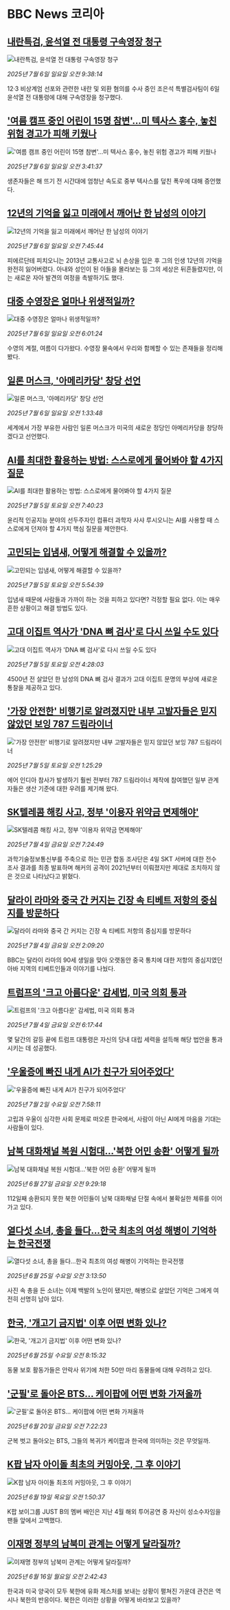 # BBC News 코리아## [내란특검, 윤석열 전 대통령 구속영장 청구](https://www.bbc.com/korean/articles/cjd20jn8lvvo?at_campaign=githubrss)![내란특검, 윤석열 전 대통령 구속영장 청구](https://ichef.bbci.co.uk/ace/ws/240/cpsprodpb/3502/live/18206a70-5a4b-11f0-960d-e9f1088a89fe.jpg)_2025년 7월 6일 일요일 오전 9:38:14_12·3 비상계엄 선포와 관련한 내란 및 외환 혐의를 수사 중인 조은석 특별검사팀이 6일 윤석열 전 대통령에 대해 구속영장을 청구했다.## ['여름 캠프 중인 어린이 15명 참변'…미 텍사스 홍수, 놓친 위험 경고가 피해 키웠나](https://www.bbc.com/korean/articles/c98j6lv5gjgo?at_campaign=githubrss)!['여름 캠프 중인 어린이 15명 참변'…미 텍사스 홍수, 놓친 위험 경고가 피해 키웠나](https://ichef.bbci.co.uk/ace/ws/240/cpsprodpb/4274/live/a0601650-59c0-11f0-b5c5-012c5796682d.jpg)_2025년 7월 6일 일요일 오전 3:41:37_생존자들은 해 뜨기 전 시간대에 엄청난 속도로 중부 텍사스를 덮친 폭우에 대해 증언했다.## [12년의 기억을 잃고 미래에서 깨어난 한 남성의 이야기](https://www.bbc.com/korean/articles/cm20wwvdp9mo?at_campaign=githubrss)![12년의 기억을 잃고 미래에서 깨어난 한 남성의 이야기](https://ichef.bbci.co.uk/ace/ws/240/cpsprodpb/5e88/live/8b26c250-55da-11f0-960d-e9f1088a89fe.jpg)_2025년 7월 6일 일요일 오전 7:45:44_피에르단테 피치오니는 2013년 교통사고로 뇌 손상을 입은 후 그의 인생 12년의 기억을 완전히 잃어버렸다. 아내와 성인이 된 아들을 몰라보는 등 그의 세상은 뒤흔들렸지만, 이는 새로운 자아 발견의 여정을 촉발하기도 했다.## [대중 수영장은 얼마나 위생적일까?](https://www.bbc.com/korean/articles/crenx54pprwo?at_campaign=githubrss)![대중 수영장은 얼마나 위생적일까?](https://ichef.bbci.co.uk/ace/ws/240/cpsprodpb/78b0/live/9303eb10-5a26-11f0-b5c5-012c5796682d.png)_2025년 7월 6일 일요일 오전 6:01:24_수영의 계절, 여름이 다가왔다. 수영장 물속에서 우리와 함께할 수 있는 존재들을 정리해 봤다.## [일론 머스크, '아메리카당' 창당 선언](https://www.bbc.com/korean/articles/c5y242zry0xo?at_campaign=githubrss)![일론 머스크, '아메리카당' 창당 선언](https://ichef.bbci.co.uk/ace/ws/240/cpsprodpb/4760/live/c9dfbb20-59de-11f0-9923-a558932c78ef.jpg)_2025년 7월 6일 일요일 오전 1:33:48_세계에서 가장 부유한 사람인 일론 머스크가 미국의 새로운 정당인 아메리카당을 창당하겠다고 선언했다.## [AI를 최대한 활용하는 방법: 스스로에게 물어봐야 할 4가지 질문](https://www.bbc.com/korean/articles/cy0wvxkr02vo?at_campaign=githubrss)![AI를 최대한 활용하는 방법: 스스로에게 물어봐야 할 4가지 질문](https://ichef.bbci.co.uk/ace/ws/240/cpsprodpb/1737/live/ef0c2140-55b0-11f0-9074-8989d8c97d87.jpg)_2025년 7월 5일 토요일 오전 7:40:23_윤리적 인공지능 분야의 선두주자인 컴퓨터 과학자 사샤 루시오니는 AI를 사용할 때 스스로에게 던져야 할 4가지 핵심 질문을 제안한다.## [고민되는 입냄새, 어떻게 해결할 수 있을까?](https://www.bbc.com/korean/articles/cdx5qw0d9jlo?at_campaign=githubrss)![고민되는 입냄새, 어떻게 해결할 수 있을까?](https://ichef.bbci.co.uk/ace/ws/240/cpsprodpb/babe/live/39fe0ca0-583f-11f0-960d-e9f1088a89fe.jpg)_2025년 7월 5일 토요일 오전 5:54:39_입냄새 때문에 사람들과 가까이 하는 것을 피하고 있다면? 걱정할 필요 없다. 이는 매우 흔한 상황이고 해결 방법도 있다.## [고대 이집트 역사가 'DNA 뼈 검사'로 다시 쓰일 수도 있다](https://www.bbc.com/korean/articles/c994gz052ypo?at_campaign=githubrss)![고대 이집트 역사가 'DNA 뼈 검사'로 다시 쓰일 수도 있다](https://ichef.bbci.co.uk/ace/ws/240/cpsprodpb/99f0/live/86b579b0-5683-11f0-b5c5-012c5796682d.jpg)_2025년 7월 5일 토요일 오전 4:28:03_4500년 전 살았던 한 남성의 DNA 뼈 검사 결과가 고대 이집트 문명의 부상에 새로운 통찰을 제공하고 있다.## ['가장 안전한' 비행기로 알려졌지만 내부 고발자들은 믿지 않았던 보잉 787 드림라이너](https://www.bbc.com/korean/articles/ce8z0m9l355o?at_campaign=githubrss)!['가장 안전한' 비행기로 알려졌지만 내부 고발자들은 믿지 않았던 보잉 787 드림라이너](https://ichef.bbci.co.uk/ace/ws/240/cpsprodpb/276a/live/1e233770-526e-11f0-b4be-8f7caf53b80c.png)_2025년 7월 5일 토요일 오전 1:25:29_에어 인디아 참사가 발생하기 훨씬 전부터 787 드림라이너 제작에 참여했던 일부 관계자들은 생산 기준에 대한 우려를 제기해 왔다.## [SK텔레콤 해킹 사고, 정부 '이용자 위약금 면제해야'](https://www.bbc.com/korean/articles/cz6g9gl9n5lo?at_campaign=githubrss)![SK텔레콤 해킹 사고, 정부 '이용자 위약금 면제해야'](https://ichef.bbci.co.uk/ace/ws/240/cpsprodpb/de72/live/e2a31020-58a9-11f0-960d-e9f1088a89fe.jpg)_2025년 7월 4일 금요일 오전 7:24:49_과학기술정보통신부를 주축으로 하는 민관 합동 조사단은 4일 SKT 서버에 대한 전수 조사 결과를 최종 발표하며 해커의 공격이 2021년부터 이뤄졌지만 제대로 조치하지 않은 것으로 나타났다고 밝혔다.## [달라이 라마와 중국 간 커지는 긴장 속 티베트 저항의 중심지를 방문하다](https://www.bbc.com/korean/articles/c8e41njw6ppo?at_campaign=githubrss)![달라이 라마와 중국 간 커지는 긴장 속 티베트 저항의 중심지를 방문하다](https://ichef.bbci.co.uk/ace/ws/240/cpsprodpb/0d8b/live/0ba12f20-57e7-11f0-960d-e9f1088a89fe.jpg)_2025년 7월 4일 금요일 오전 2:09:20_BBC는 달라이 라마의 90세 생일을 맞아 오랫동안 중국 통치에 대한 저항의 중심지였던 아바 지역의 티베트인들과 이야기를 나눴다.## [트럼프의 '크고 아름다운' 감세법, 미국 의회 통과](https://www.bbc.com/korean/articles/c3vdz559z4do?at_campaign=githubrss)![트럼프의 '크고 아름다운' 감세법, 미국 의회 통과](https://ichef.bbci.co.uk/ace/ws/240/cpsprodpb/2aff/live/8a78baf0-583e-11f0-b5c5-012c5796682d.jpg)_2025년 7월 4일 금요일 오전 6:17:44_몇 달간의 갈등 끝에 트럼프 대통령은 자신의 당내 대립 세력을 설득해 해당 법안을 통과시키는 데 성공했다.## ['우울증에 빠진 내게 AI가 친구가 되어주었다'](https://www.bbc.com/korean/articles/cd6gn0jvjleo?at_campaign=githubrss)!['우울증에 빠진 내게 AI가 친구가 되어주었다'](https://ichef.bbci.co.uk/ace/ws/240/cpsprodpb/d268/live/abf10660-5708-11f0-960d-e9f1088a89fe.jpg)_2025년 7월 2일 수요일 오전 7:58:11_고립과 우울이 심각한 사회 문제로 떠오른 한국에서, 사람이 아닌 AI에게 마음을 기대는 사람들이 있다.## [남북 대화채널 복원 시험대…'북한 어민 송환' 어떻게 될까](https://www.bbc.com/korean/articles/c79q8y0d2p2o?at_campaign=githubrss)![남북 대화채널 복원 시험대…'북한 어민 송환' 어떻게 될까](https://ichef.bbci.co.uk/ace/ws/240/cpsprodpb/3c25/live/f909fa20-5338-11f0-a2ff-17a82c2e8bc4.jpg)_2025년 6월 27일 금요일 오전 9:29:18_112일째 송환되지 못한 북한 어민들이 남북 대화채널 단절 속에서 불확실한 체류를 이어가고 있다.## [열다섯 소녀, 총을 들다…한국 최초의 여성 해병이 기억하는 한국전쟁](https://www.bbc.com/korean/articles/ckgdnlygerlo?at_campaign=githubrss)![열다섯 소녀, 총을 들다…한국 최초의 여성 해병이 기억하는 한국전쟁](https://ichef.bbci.co.uk/ace/ws/240/cpsprodpb/33e6/live/86857ae0-5263-11f0-a2ff-17a82c2e8bc4.jpg)_2025년 6월 25일 수요일 오전 3:13:50_사진 속 총을 든 소녀는 이제 백발의 노인이 됐지만, 해병으로 살았던 기억은 그에게 여전히 선명히 남아 있다.## [한국, '개고기 금지법' 이후 어떤 변화 있나?](https://www.bbc.com/korean/articles/c5y0xr082w9o?at_campaign=githubrss)![한국, '개고기 금지법' 이후 어떤 변화 있나?](https://ichef.bbci.co.uk/ace/ws/240/cpsprodpb/0004/live/043d9a20-4d6f-11f0-86d5-3b52b53af158.jpg)_2025년 6월 25일 수요일 오전 8:15:32_동물 보호 활동가들은 안락사 위기에 처한 50만 마리 동물들에 대해 우려하고 있다.## ['군필'로 돌아온 BTS... 케이팝에 어떤 변화 가져올까](https://www.bbc.com/korean/articles/c8xvppn7wkro?at_campaign=githubrss)!['군필'로 돌아온 BTS... 케이팝에 어떤 변화 가져올까](https://ichef.bbci.co.uk/ace/ws/240/cpsprodpb/dcb8/live/6ea47140-4d92-11f0-8c47-237c2e4015f5.jpg)_2025년 6월 20일 금요일 오전 7:22:23_군복 벗고 돌아오는 BTS, 그들의 복귀가 케이팝과 한국에 의미하는 것은 무엇일까.## [K팝 남자 아이돌 최초의 커밍아웃, 그 후 이야기](https://www.bbc.com/korean/articles/c15w3k1wgwko?at_campaign=githubrss)![K팝 남자 아이돌 최초의 커밍아웃, 그 후 이야기](https://ichef.bbci.co.uk/ace/ws/240/cpsprodpb/1a84/live/73e683c0-4caf-11f0-a466-d54f65b60deb.jpg)_2025년 6월 19일 목요일 오전 1:50:37_K팝 보이그룹 JUST B의 멤버 배인은 지난 4월 해외 투어공연 중 자신이 성소수자임을 팬들 앞에서 고백했다.## [이재명 정부의 남북미 관계는 어떻게 달라질까? ](https://www.bbc.com/korean/articles/cx2q749xqe6o?at_campaign=githubrss)![이재명 정부의 남북미 관계는 어떻게 달라질까? ](https://ichef.bbci.co.uk/ace/ws/240/cpsprodpb/e69e/live/1fe74850-482b-11f0-bbaa-4bc03e0665b7.jpg)_2025년 6월 16일 월요일 오전 2:42:43_한국과 미국 양국이 모두 북한에 유화 제스처를 보내는 상황이 펼쳐진 가운데 관건은 역시나 북한의 반응이다. 북한은 이러한 상황을 어떻게 바라보고 있을까?